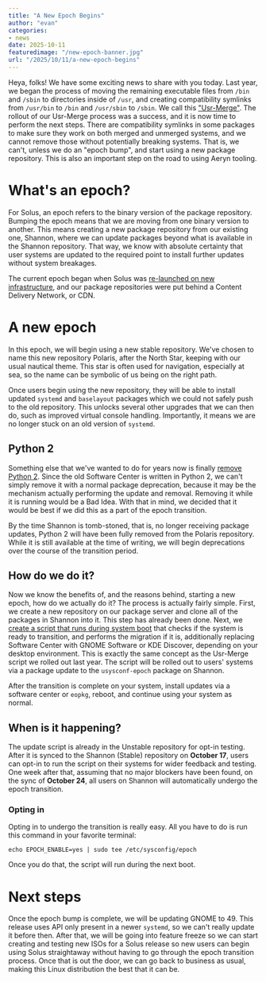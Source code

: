 ```yaml
---
title: "A New Epoch Begins"
author: "evan"
categories:
- news
date: 2025-10-11
featuredimage: "/new-epoch-banner.jpg"
url: "/2025/10/11/a-new-epoch-begins"
---
```


Heya, folks! We have some exciting news to share with you today. Last year, we began the process of moving the remaining executable files from `/bin` and `/sbin` to directories inside of `/usr`, and creating compatibility symlinks from `/usr/bin` to `/bin` and `/usr/sbin` to `/sbin`. We call this ["Usr-Merge"](https://getsol.us/2024/09/04/usr-merge/). The rollout of our Usr-Merge process was a success, and it is now time to perform the next steps. There are compatibility symlinks in some packages to make sure they work on both merged and unmerged systems, and we cannot remove those without potentially breaking systems. That is, we can't, unless we do an "epoch bump", and start using a new package repository. This is also an important step on the road to using Aeryn tooling.

# What's an epoch?

For Solus, an epoch refers to the binary version of the package repository. Bumping the epoch means that we are moving from one binary version to another. This means creating a new package repository from our existing one, Shannon, where we can update packages beyond what is available in the Shannon repository. That way, we know with absolute certainty that user systems are updated to the required point to install further updates without system breakages.

The current epoch began when Solus was [re-launched on new infrastructure](https://getsol.us/2023/04/18/a-new-voyage/), and our package repositories were put behind a Content Delivery Network, or CDN.

# A new epoch

In this epoch, we will begin using a new stable repository. We've chosen to name this new repository Polaris, after the North Star, keeping with our usual nautical theme. This star is often used for navigation, especially at sea, so the name can be symbolic of us being on the right path.

Once users begin using the new repository, they will be able to install updated `systemd` and `baselayout` packages which we could not safely push to the old repository. This unlocks several other upgrades that we can then do, such as improved virtual console handling. Importantly, it means we are no longer stuck on an old version of `systemd`.

## Python 2

Something else that we've wanted to do for years now is finally [remove Python 2](https://github.com/getsolus/packages/issues/270). Since the old Software Center is written in Python 2, we can't simply remove it with a normal package deprecation, because it may be the mechanism actually performing the update and removal. Removing it while it is running would be a Bad Idea. With that in mind, we decided that it would be best if we did this as a part of the epoch transition.

By the time Shannon is tomb-stoned, that is, no longer receiving package updates, Python 2 will have been fully removed from the Polaris repository. While it is still available at the time of writing, we will begin deprecations over the course of the transition period.

## How do we do it?

Now we know the benefits of, and the reasons behind, starting a new epoch, how do we actually do it? The process is actually fairly simple. First, we create a new repository on our package server and clone all of the packages in Shannon into it. This step has already been done. Next, we [create a script that runs during system boot](https://github.com/getsolus/packages/pull/5944) that checks if the system is ready to transition, and performs the migration if it is, additionally replacing Software Center with GNOME Software or KDE Discover, depending on your desktop environment. This is exactly the same concept as the Usr-Merge script we rolled out last year. The script will be rolled out to users' systems via a package update to the `usysconf-epoch` package on Shannon.

After the transition is complete on your system, install updates via a software center or `eopkg`, reboot, and continue using your system as normal.

## When is it happening?

The update script is already in the Unstable repository for opt-in testing. After it is synced to the Shannon (Stable) repository on **October 17**, users can opt-in to run the script on their systems for wider feedback and testing. One week after that, assuming that no major blockers have been found, on the sync of **October 24**, all users on Shannon will automatically undergo the epoch transition.

### Opting in

Opting in to undergo the transition is really easy. All you have to do is run this command in your favorite terminal:

`echo EPOCH_ENABLE=yes | sudo tee /etc/sysconfig/epoch`

Once you do that, the script will run during the next boot.

# Next steps

Once the epoch bump is complete, we will be updating GNOME to 49. This release uses API only present in a newer `systemd`, so we can't really update it before then. After that, we will be going into feature freeze so we can start creating and testing new ISOs for a Solus release so new users can begin using Solus straightaway without having to go through the epoch transition process. Once that is out the door, we can go back to business as usual, making this Linux distribution the best that it can be.
